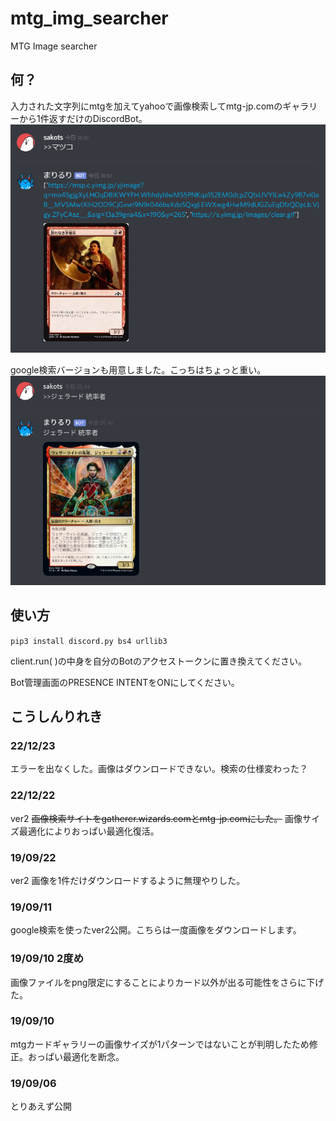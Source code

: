 # mtg_img_searcher

MTG Image searcher

## 何？

入力された文字列にmtgを加えてyahooで画像検索してmtg-jp.comのギャラリーから1件返すだけのDiscordBot。
![マツコ](https://github.com/sakots/mtg_img_searcher/blob/master/image.png "サンプル")

google検索バージョンも用意しました。こっちはちょっと重い。
![ジェラード](https://github.com/sakots/mtg_img_searcher/blob/master/image2.png "サンプル")

## 使い方

`pip3 install discord.py bs4 urllib3`

client.run( )の中身を自分のBotのアクセストークンに置き換えてください。

Bot管理画面のPRESENCE INTENTをONにしてください。

## こうしんりれき

### 22/12/23

エラーを出なくした。画像はダウンロードできない。検索の仕様変わった？

### 22/12/22

ver2 ~~画像検索サイトをgatherer.wizards.comとmtg-jp.comにした。~~ 画像サイズ最適化によりおっぱい最適化復活。

### 19/09/22

ver2 画像を1件だけダウンロードするように無理やりした。

### 19/09/11

google検索を使ったver2公開。こちらは一度画像をダウンロードします。

### 19/09/10 2度め

画像ファイルをpng限定にすることによりカード以外が出る可能性をさらに下げた。

### 19/09/10

mtgカードギャラリーの画像サイズが1パターンではないことが判明したため修正。おっぱい最適化を断念。

### 19/09/06

とりあえず公開
